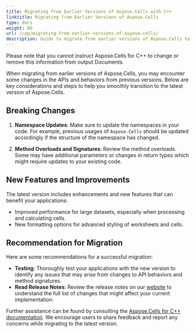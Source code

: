 ```yaml
---
title: Migrating from Earlier Versions of Aspose.Cells with C++
linktitle: Migrating from Earlier Versions of Aspose.Cells
type: docs
weight: 80
url: /cpp/migrating-from-earlier-versions-of-aspose-cells/
description: Guide to migrate from earlier versions of Aspose.Cells to C++.
---
```


Please note that you cannot instruct Aspose.Cells for C++ to change or remove this information from output Documents.

When migrating from earlier versions of Aspose.Cells, you may encounter some changes in the APIs and behaviors from previous versions. Below are key considerations and steps to help you smoothly transition to the latest version of Aspose.Cells.

## **Breaking Changes**

1. **Namespace Updates**: Make sure to update the namespaces in your code. For example, previous usages of `Aspose.Cells` should be updated accordingly if the structure of the namespace has changed.

2. **Method Overloads and Signatures**: Review the method overloads. Some may have additional parameters or changes in return types which might require updates to your existing code.

## **New Features and Improvements**

The latest version includes enhancements and new features that can benefit your applications:
- Improved performance for large datasets, especially when processing and calculating cells.
- New formatting options for advanced styling of worksheets and cells.

## **Recommendation for Migration**

Here are some recommendations for a successful migration:

- **Testing**: Thoroughly test your applications with the new version to identify any issues that may arise from changes to API behaviors and method signatures.
- **Read Release Notes**: Review the release notes on our [website](https://reference.aspose.com/cells/cpp/) to understand the full list of changes that might affect your current implementation.

Further assistance can be found by consulting the [Aspose.Cells for C++ documentation](https://reference.aspose.com/cells/cpp/). We encourage users to share feedback and report any concerns while migrating to the latest version.
